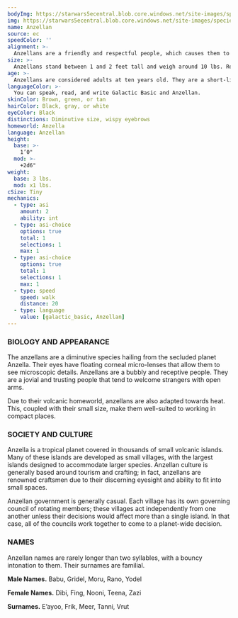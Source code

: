 ```yaml
---
bodyImg: https://starwars5ecentral.blob.core.windows.net/site-images/species/species_Anzellan.png
img: https://starwars5ecentral.blob.core.windows.net/site-images/species/species_Anzellan.png
name: Anzellan
source: ec
speedColor: ''
alignment: >-
  Anzellans are a friendly and respectful people, which causes them to tend toward lawful light side, though there are exceptions.
size: >-
  Anzellans stand between 1 and 2 feet tall and weigh around 10 lbs. Regardless of your position in that range, your size is Tiny.
age: >-
  Anzellans are considered adults at ten years old. They are a short-lived species, however, that rarely lives longer than 60 years.
languageColor: >-
  You can speak, read, and write Galactic Basic and Anzellan. 
skinColor: Brown, green, or tan
hairColor: Black, gray, or white
eyeColor: Black
distinctions: Diminutive size, wispy eyebrows
homeworld: Anzella
language: Anzellan
height:
  base: >-
    1’0"
  mod: >-
    +2d6"
weight:
  base: 3 lbs.
  mod: x1 lbs.
cSize: Tiny
mechanics:
  - type: asi
    amount: 2
    ability: int
  - type: asi-choice
    options: true
    total: 1
    selections: 1
    max: 1
  - type: asi-choice
    options: true
    total: 1
    selections: 1
    max: 1
  - type: speed
    speed: walk
    distance: 20
  - type: language
    value: [galactic_basic, Anzellan]
---
```

### BIOLOGY AND APPEARANCE
The anzellans are a diminutive species hailing from the secluded planet Anzella. Their eyes have floating corneal micro-lenses that allow them to see microscopic details. Anzellans are a bubbly and receptive people. They are a jovial and trusting people that tend to welcome strangers with open arms.

Due to their volcanic homeworld, anzellans are also adapted towards heat. This, coupled with their small size, make them well-suited to working in compact places.

### SOCIETY AND CULTURE
Anzella is a tropical planet covered in thousands of small volcanic islands. Many of these islands are developed as small villages, with the largest islands designed to accommodate larger species. Anzellan culture is generally based around tourism and crafting; in fact, anzellans are renowned craftsmen due to their discerning eyesight and ability to fit into small spaces.

Anzellan government is generally casual. Each village has its own governing council of rotating members; these villages act independently from one another unless their decisions would affect more than a single island. In that case, all of the councils work together to come to a planet-wide decision.

### NAMES
Anzellan names are rarely longer than two syllables, with a bouncy intonation to them. Their surnames are familial.

__Male Names.__ Babu, Gridel, Moru, Rano, Yodel

__Female Names.__ Dibi, Fing, Nooni, Teena, Zazi

__Surnames.__ E’ayoo, Frik, Meer, Tanni, Vrut



    
